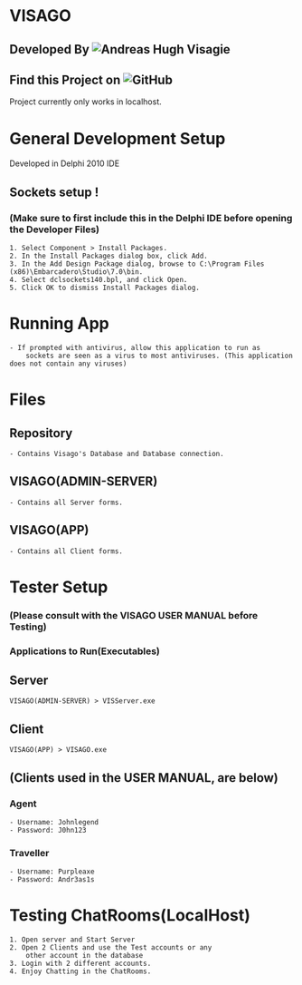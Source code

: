 # VISAGO
## Developed By ![Andreas Hugh Visagie](https://github.com/PurpleAxe)
## Find this Project on ![GitHub](https://github.com/PurpleAxe/VISAGO) 
Project currently only works in localhost. 


# General Development Setup
Developed in Delphi 2010 IDE

## Sockets setup !
### (Make sure to first include this in the Delphi IDE before opening the Developer Files)
	1. Select Component > Install Packages.
	2. In the Install Packages dialog box, click Add.
	3. In the Add Design Package dialog, browse to C:\Program Files (x86)\Embarcadero\Studio\7.0\bin.
	4. Select dclsockets140.bpl, and click Open.
	5. Click OK to dismiss Install Packages dialog.
		
		
# Running App
	- If prompted with antivirus, allow this application to run as 
		sockets are seen as a virus to most antiviruses. (This application does not contain any viruses)
		
		
# Files 
## Repository
	- Contains Visago's Database and Database connection.
		
## VISAGO(ADMIN-SERVER)
	- Contains all Server forms.
		
## VISAGO(APP)
	- Contains all Client forms.
		

# Tester Setup
### (Please consult with the VISAGO USER MANUAL before Testing)	
### Applications to Run(Executables)
## Server	
	VISAGO(ADMIN-SERVER) > VISServer.exe	
## Client
	VISAGO(APP) > VISAGO.exe	
	
## (Clients used in the USER MANUAL, are below)

### Agent
	- Username: Johnlegend
	- Password: J0hn123
	
### Traveller
	- Username: Purpleaxe
	- Password: Andr3as1s
		
		
# Testing ChatRooms(LocalHost)
	1. Open server and Start Server
	2. Open 2 Clients and use the Test accounts or any 
		other account in the database
	3. Login with 2 different accounts.
	4. Enjoy Chatting in the ChatRooms.

